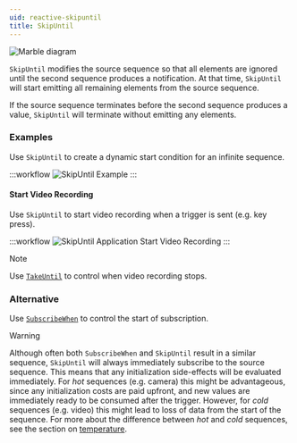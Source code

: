 ```yaml
---
uid: reactive-skipuntil
title: SkipUntil
---
```


![Marble diagram](~/images/reactive-skipuntil.svg)

`SkipUntil` modifies the source sequence so that all elements are ignored until the second sequence produces a notification. At that time, `SkipUntil` will start emitting all remaining elements from the source sequence. 

If the source sequence terminates before the second sequence produces a value, `SkipUntil` will terminate without emitting any elements.

### Examples

Use `SkipUntil` to create a dynamic start condition for an infinite sequence.

:::workflow
![SkipUntil Example](../workflows/reactive-skipuntil-example.bonsai)
:::

#### Start Video Recording

Use `SkipUntil` to start video recording when a trigger is sent (e.g. key press).

:::workflow
![SkipUntil Application Start Video Recording](../workflows/reactive-skipuntil-application-videostart.bonsai)
:::

> [!Note]
> Use [`TakeUntil`](xref:Bonsai.Reactive.TakeUntil) to control when video recording stops.

### Alternative

Use [`SubscribeWhen`](xref:Bonsai.Reactive.SubscribeWhen) to control the start of subscription.

> [!Warning]
> Although often both `SubscribeWhen` and `SkipUntil` result in a similar sequence, `SkipUntil` will always immediately subscribe to the source sequence. This means that any initialization side-effects will be evaluated immediately. For *hot* sequences (e.g. camera) this might be advantageous, since any initialization costs are paid upfront, and new values are immediately ready to be consumed after the trigger. However, for *cold* sequences (e.g. video) this might lead to loss of data from the start of the sequence. For more about the difference between *hot* and *cold* sequences, see the section on [temperature](xref:observables#temperature).
